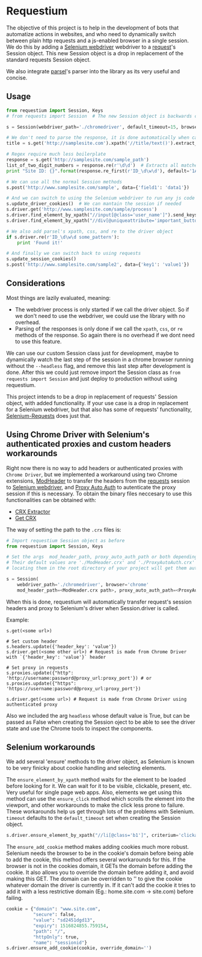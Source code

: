 # Requestium

The objective of this project is to help in the development of bots that automatize actions in websites, and who need to dynamically switch between plain http requests and a js-enabled browser in a single session. We do this by adding a [Selenium webdriver](https://github.com/SeleniumHQ/selenium) webdriver to a [request](https://github.com/requests/requests)'s Session object. This new Session object is a drop in replacement of the standard requests Session object.

We also integrate [parsel](https://github.com/scrapy/parsel)'s parser into the library as its very useful and concise.

## Usage
```python
from requestium import Session, Keys
# from requests import Session  # The new Session object is backwards compatible with the old one.

s = Session(webdriver_path='./chromedriver', default_timeout=15, browser='chrome')

# We don't need to parse the response, it is done automatically when calling xpath, css or re
title = s.get('http://samplesite.com').xpath('//title/text()').extract_first(default='Sample Title')

# Regex require much less boilerplate
response = s.get('http://samplesite.com/sample_path')
list_of_two_digit_numbers = response.re(r'\d\d')  # Extracts all matches as a list
print "Site ID: {}".format(response.re_first(r'ID_\d\w\d'), default='1A1')  # Extracts the first match

# We can use all the normal Session methods
s.post('http://www.samplesite.com/sample', data={'field1': 'data1'})

# And we can switch to using the Selenium webdriver to run any js code
s.update_driver_cookies()  # We can mantain the session if needed
s.driver.get('http://www.samplesite.com/sample/process')
s.driver.find_element_by_xpath("//input[@class='user_name']").send_keys('James Bond', Keys.ENTER)
s.driver.find_element_by_xpath("//div[@uniqueattribute='important_button']").click()

# We also add parsel's xpath, css, and re to the driver object
if s.driver.re(r'ID_\d\w\d some_pattern'):
    print 'Found it!'

# And finally we can switch back to using requests
s.update_session_cookies()
s.post('http://www.samplesite.com/sample2', data={'key1': 'value1'})
```

## Considerations
Most things are lazily evaluated, meaning:
- The webdriver process is only started if we call the driver object. So if we don't need to use the webdriver, we could use the library with no overhead.
- Parsing of the responses is only done if we call the `xpath`, `css`, or `re` methods of the response. So again there is no overhead if we dont need to use this feature.

We can use our custom Session class just for development, maybe to dynamically watch the last step of the session in a chrome browser running without the `--headless` flag, and remove this last step after development is done. After this we could just remove import the Session class as `from requests import Session` and just deploy to production without using requestium.

This project intends to be a drop in replacement of requests' Session object, with added functionality. If your use case is a drop in replacement for a Selenium webdriver, but that also has some of requests' functionality, [Selenium-Requests](https://github.com/cryzed/Selenium-Requests) does just that.

## Using Chrome Driver with Selenium's authenticated proxies and custom headers workarounds
Right now there is no way to add headers or authenticated proxies with `Chrome Driver`, but we implemented a workaround using two Chrome extensions, [ModHeader](https://chrome.google.com/webstore/detail/modheader/idgpnmonknjnojddfkpgkljpfnnfcklj) to transfer the headers from the [requests](https://github.com/requests/requests) session to [Selenium webdriver](https://github.com/SeleniumHQ/selenium), and [Proxy Auto Auth](https://chrome.google.com/webstore/detail/proxy-auto-auth/ggmdpepbjljkkkdaklfihhngmmgmpggp) to autenticate the proxy session if this is necessary. To obtain the binary files neccesary to use this functionalities can be obtained with:
- [CRX Extractor](http://crxextractor.com/)
- [Get CRX](https://chrome.google.com/webstore/detail/get-crx/dijpllakibenlejkbajahncialkbdkjc)

The way of setting the path to the `.crx` files is:

```python
# Import requestium Session object as before
from requestium import Session, Keys

# Set the args  mod_header_path, proxy_auto_auth_path or both depending on the functionallity you need.
# Their default values are './ModHeader.crx' and './ProxyAutoAuth.crx' respectively, so naming the binaries that way and 
# locating them in the root directory of your project will get them automatically.

s = Session(
	webdriver_path='./chromedriver', browser='chrome'
	mod_header_path=<ModHeader.crx path>, proxy_auto_auth_path=<ProxyAutoAuth.crx path>)
```

When this is done, requestium will automatically transfer request's session headers and proxy to Selenium's driver when Session.driver is called.

Example:

```pyhton
s.get(<some url>)

# Set custom header
s.headers.update({'header_key': 'value'})
s.driver.get(<some other url>) # Request is made from Chrome Driver with `{'header_key': 'value'}` header

# Set proxy in requests
s.proxies.update({"http": 'http://username:password@proxy_url:proxy_port'}) # or
s.proxies.update({"https": 'https://username:password@proxy_url:proxy_port'}) 

s.driver.get(<some url>) # Request is made from Chrome Driver using authenticated proxy

```

Also we included the arg `headless` whose default value is True, but can be passed as False when creating the Session oject to be able to see the driver state and use the 
Chrome tools to inspect the components.

## Selenium workarounds
We add several 'ensure' methods to the driver object, as Selenium is known to be very finicky about cookie handling and selecting elements.

The `ensure_element_by_xpath` method waits for the element to be loaded before looking for it. We can wait for it to be visible, clickable, present, etc. Very useful for single page web apps. Also, elements we get using this method can use the `ensure_click` method which scrolls the element into the viewport, and other workarounds to make the click less prone to failure. These workarounds help us get through lots of the problems with Selenium. `timeout` defaults to the `default_timeout` set when creating the Session object.
```python
s.driver.ensure_element_by_xpath("//li[@class='b1']", criterium='clickable', timeout=5).ensure_click()
```

The `ensure_add_cookie` method makes adding cookies much more robust. Selenium needs the browser to be in the cookie's domain before being able to add the cookie, this method offers several workarounds for this. If the browser is not in the cookies domain, it GETs the domain before adding the cookie. It also allows you to override the domain before adding it, and avoid making this GET. The domain can be overridden to '' to give the cookie whatever domain the driver is currently in. If it can't add the cookie it tries to add it with a less restrictive domain (Eg.: home.site.com -> site.com) before failing.
```python
cookie = {"domain": "www.site.com",
          "secure": false,
          "value": "sd2451dgd13",
          "expiry": 1516824855.759154,
          "path": "/",
          "httpOnly": true,
          "name": "sessionid"}
s.driver.ensure_add_cookie(cookie, override_domain='')
```
